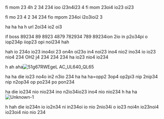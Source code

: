 fi mom 23
4h 2
34 
234 ioo i23n4i23 4 fi mom 23oi4 io23 oi23

fi
  mo 
  23 4
   2
   34 234 fio mpom 234oi i2o3ioi2 3

   ha
   ha
   ha
   h url 2oi34 io2 oi3 

if boss 89234 89 8923 4879 782934 789 89234ion 2io in p2o34pi o iop234p iiop23 opi noi234
hah

hah io 234o io23 ino4oi 23 on4n oi23o in4 noi23 ino4 nio2 ino34 io io23 nio4 234
OH2
 j4 
  234 
  234 
  234  ha io23 nio4 io234

h
ah
aha![51g67RWEgeL _AC_UL640_QL65_](https://github.com/eduffield9/expert-system/assets/152788646/a3924aa5-3e42-473f-99a6-d97e163c9901)

ha
ha die io23 no4o in2 n3io 234 
ha
ha
ha=opp2 3op4 op2pi3 nip 2nip34 nip n2op34 op po234 po pon234 

ha die io234 nio nio234 ino n2io34io23 ino4 nio nio234 
h
ha
ha![Unknown-1](https://github.com/eduffield9/expert-system/assets/152788646/eb3d4b4c-4585-45b2-afaa-0d56bf2102fd)

h
hah
  die io234n io io2n34 ni in234oi io nio 2nio34i o io23 noi4n io23noi4 io23oi4 nio nio 234 
